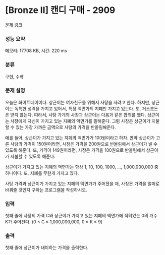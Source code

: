 # [Bronze II] 캔디 구매 - 2909 

[문제 링크](https://www.acmicpc.net/problem/2909) 

### 성능 요약

메모리: 17708 KB, 시간: 220 ms

### 분류

구현, 수학

### 문제 설명

<p>오늘은 화이트데이이다. 상근이는 여자친구를 위해서 사탕을 사려고 한다. 하지만, 상근이는 독특한 성격을 가지고 있어서, 특정 액면가의 지폐만 가지고 있는다. 또, 거스름돈은 받지 않는다. 따라서, 사탕 가게의 사장과 상근이는 다음과 같은 합의를 했다. 상근이는 사장에게 자신이 가지고 있는 지폐의 액면가를 말해준다. 그럼 사장은 상근이가 지불할 수 있는 가장 가까운 금액으로 사탕의 가격을 반올림해준다.</p>

<p>예를 들어, 상근이가 가지고 있는 지폐의 액면가가 100원이라고 하자. 만약 상근이가 고른 사탕의 가격이 150원이라면, 사장은 가격을 200원으로 반올림해서 상근이가 낼 수 있도록 해준다. 또, 가격이 149원이라면, 사장은 가격을 100원으로 반올림해서 상근이가 지불할 수 있도록 해준다.</p>

<p>상근이가 가지고 있는 지폐의 액면가는 항상 1, 10, 100, 1000, ..., 1,000,000,000 중 하나이다. 또, 지폐를 무한개 가지고 있다.</p>

<p>사탕 가격과 상근이가 가지고 있는 지폐의 액면가가 주어졌을 때, 사장은 가격을 얼마로 바꿔줄 것인지 구하는 프로그램을 작성하시오.</p>

### 입력 

 <p>첫째 줄에 사탕의 가격 C와 상근이가 가지고 있는 지폐의 액면가에 적혀있는 0의 개수 K가 주어진다. (0 ≤ C ≤ 1,000,000,000, 0 ≤ K ≤ 9)</p>

### 출력 

 <p>첫째 줄에 상근이가 내야하는 가격을 출력한다.</p>

